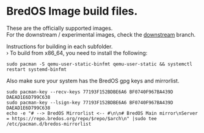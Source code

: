 # BredOS Image build files.

These are the officially supported images.</br>
For the downstream / experimental images, check the [downstream](https://github.com/BredOS/images/tree/downstream) branch.</br>

Instructions for building in each subfolder.</br>
› To build from x86_64, you need to install the following:
```
sudo pacman -S qemu-user-static-binfmt qemu-user-static && systemctl restart systemd-binfmt
```
Also make sure your system has the BredOS gpg keys and mirrorlist.
```
sudo pacman-key --recv-keys 77193F152BDBE6A6 BF0740F967BA439D DAEAD1E6D799C638
sudo pacman-key --lsign-key 77193F152BDBE6A6 BF0740F967BA439D DAEAD1E6D799C638
echo -e "# --> BredOS Mirrorlist <-- #\n\n# BredOS Main mirror\nServer = https://repo.bredos.org/repo/$repo/$arch\n" |sudo tee /etc/pacman.d/bredos-mirrorlist
```
